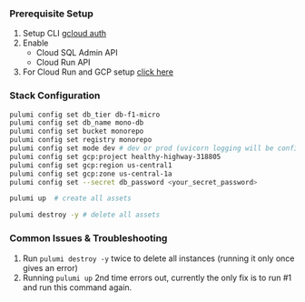 <!--
 Copyright (c) 2021 Go Chronicles
 
 This software is released under the MIT License.
 https://opensource.org/licenses/MIT
-->

### Prerequisite Setup 

1. Setup CLI [gcloud auth](https://cloud.google.com/container-registry/docs/advanced-authentication)
1. Enable
    - Cloud SQL Admin API
    - Cloud Run API
1. For Cloud Run and GCP setup [click here](https://www.pulumi.com/blog/build-publish-containers-iac/)

### Stack Configuration 

```bash
pulumi config set db_tier db-f1-micro
pulumi config set db_name mono-db
pulumi config set bucket monorepo
pulumi config set registry monorepo
pulumi config set mode dev # dev or prod (uvicorn logging will be configured accordingly)
pulumi config set gcp:project healthy-highway-318805
pulumi config set gcp:region us-central1
pulumi config set gcp:zone us-central-1a
pulumi config set --secret db_password <your_secret_password>

pulumi up  # create all assets

pulumi destroy -y # delete all assets
```

### Common Issues & Troubleshooting

1. Run `pulumi destroy -y` twice to delete all instances (running it only once gives an error)
2. Running `pulumi up` 2nd time errors out, currently the only fix is to run #1 and run this command again.